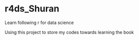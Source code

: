 # r4ds_Shuran
Learn following r for data science


Using this project to store my codes towards learning the book
